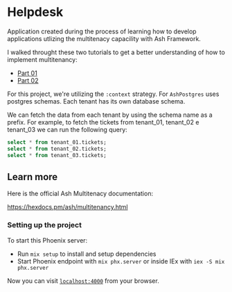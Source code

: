 # Helpdesk

Application created during the process of learning how to develop applications utlizing the multitenacy capacility with Ash Framework.

I walked throught these two tutorials to get a better understanding of how to implement multitenancy:

- [Part 01](https://medium.com/@lambert.kamaro/how-to-build-a-saas-using-phoenix-and-ash-framework-1-4-69f3a622470d)
- [Part 02](https://medium.com/@lambert.kamaro/how-to-build-a-saas-using-phoenix-and-ash-framework-2-4-41ccbb8003fe)

For this project, we're utilizing the `:context` strategy. For `AshPostgres` uses postgres schemas. Each tenant has its own database schema.

We can fetch the data from each tenant by using the schema name as a prefix. For example, to fetch the tickets from tenant_01, tenant_02 e tenant_03 we can run the following query:

```sql
select * from tenant_01.tickets;
select * from tenant_02.tickets;
select * from tenant_03.tickets;
```


## Learn more
Here is the official Ash Multitenacy documentation:

https://hexdocs.pm/ash/multitenancy.html

### Setting up the project
To start this Phoenix server:

  * Run `mix setup` to install and setup dependencies
  * Start Phoenix endpoint with `mix phx.server` or inside IEx with `iex -S mix phx.server`

Now you can visit [`localhost:4000`](http://localhost:4000) from your browser.
